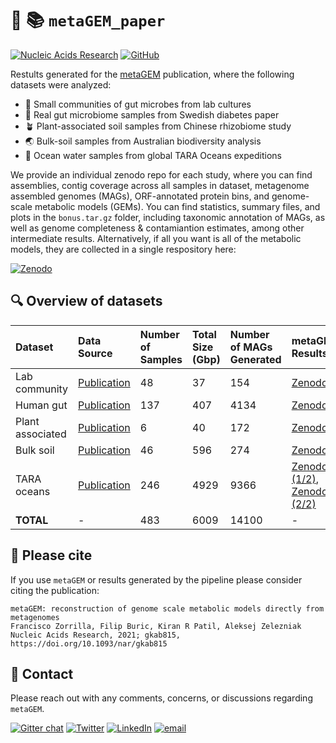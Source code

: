 # 💎 📚 `metaGEM_paper`


[![Nucleic Acids Research](https://img.shields.io/badge/Nucleic%20Acids%20Research-10.1093%2Fnar%2Fgkab815-critical)](https://academic.oup.com/nar/advance-article/doi/10.1093/nar/gkab815/6382386)
[![GitHub](https://img.shields.io/badge/GitHub-metaGEM-blue)](https://github.com/franciscozorrilla/metaGEM)

Restults generated for the [metaGEM](https://github.com/franciscozorrilla/metaGEM) publication, where the following datasets were analyzed:

- 🧪 Small communities of gut microbes from lab cultures
- 💩 Real gut microbiome samples from Swedish diabetes paper
- 🪴 Plant-associated soil samples from Chinese rhizobiome study
- 🌏 Bulk-soil samples from Australian biodiversity analysis
- 🌊 Ocean water samples from global TARA Oceans expeditions

We provide an individual zenodo repo for each study, where you can find assemblies, contig coverage across all samples in dataset, metagenome assembled genomes (MAGs), ORF-annotated protein bins, and genome-scale metabolic models (GEMs). You can find statistics, summary files, and plots in the `bonus.tar.gz` folder, including taxonomic annotation of MAGs, as well as genome completeness & contamiantion estimates, among other intermediate results. Alternatively, if all you want is all of the metabolic models, they are collected in a single respository here:

[![Zenodo](https://img.shields.io/badge/Zenodo-10.5281%2F4707723-blue)](https://zenodo.org/record/4407746#.YXAvvnnTVz8)

## 🔍 Overview of datasets

| Dataset | Data Source | Number of Samples | Total Size (Gbp) | Number of MAGs Generated | metaGEM Results |
| :---        |     :---       |     :---      | :---         |     :---     |     :---       |
| Lab community | [Publication](https://www.science.org/doi/10.1126/science.aac4812) | 48  | 37  | 154  | [Zenodo](https://zenodo.org/record/5593111#.YXLma3nTVz9) |
| Human gut | [Publication](https://www.nature.com/articles/nature12198) | 137  | 407  | 4134  | [Zenodo](https://zenodo.org/record/5593224#.YXb90XnTX1w) |
| Plant associated | [Publication](https://www.nature.com/articles/s41396-018-0300-0) | 6  | 40 | 172 | [Zenodo](https://zenodo.org/record/5596948#.YXb-FHnTX1w) |
| Bulk soil | [Publication](https://academic.oup.com/gigascience/article/5/1/s13742-016-0126-5/2720982) | 46 | 596  | 274  | [Zenodo](https://zenodo.org/record/5596972#.YXb-QnnTX1w) |
| TARA oceans | [Publication](https://www.science.org/doi/10.1126/science.1261359) | 246  | 4929  | 9366 | [Zenodo (1/2)](https://zenodo.org/record/5597227#.YXfbzHnTVz8), [Zenodo (2/2)](https://zenodo.org/record/5599412#.YXfbzHnTVz8)|
| **TOTAL** | - | 483  | 6009  | 14100  | - |

## 🍾 Please cite

If you use `metaGEM` or results generated by the pipeline please consider citing the publication:

```
metaGEM: reconstruction of genome scale metabolic models directly from metagenomes
Francisco Zorrilla, Filip Buric, Kiran R Patil, Aleksej Zelezniak
Nucleic Acids Research, 2021; gkab815, https://doi.org/10.1093/nar/gkab815
``` 

## 📲 Contact

Please reach out with any comments, concerns, or discussions regarding `metaGEM`.

[![Gitter chat](https://badges.gitter.im/gitterHQ/gitter.png)](https://gitter.im/metaGEM/community)
[![Twitter](https://img.shields.io/badge/Twitter-%40metagenomez-lightblue)](https://twitter.com/metagenomez)
[![LinkedIn](https://img.shields.io/badge/LinkedIn-fzorrilla94-blue)](https://www.linkedin.com/in/fzorrilla94/)
[![email](https://img.shields.io/badge/email-fz274%40cam.ac.uk-%23a6bddb)](fz274@cam.ac.uk)

